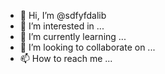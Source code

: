 - 👋 Hi, I’m @sdfyfdalib
- 👀 I’m interested in ...
- 🌱 I’m currently learning ...
- 💞️ I’m looking to collaborate on ...
- 📫 How to reach me ...

<!---
sdfyfdalib/sdfyfdalib is a ✨ special ✨ repository because its `README.md` (this file) appears on your GitHub profile.
You can click the Preview link to take a look at your changes.
--->

